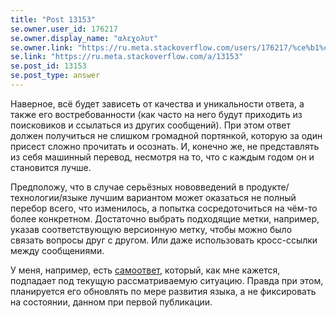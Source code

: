 ```yaml
---
title: "Post 13153"
se.owner.user_id: 176217
se.owner.display_name: "αλεχολυτ"
se.owner.link: "https://ru.meta.stackoverflow.com/users/176217/%ce%b1%ce%bb%ce%b5%cf%87%ce%bf%ce%bb%cf%85%cf%84"
se.link: "https://ru.meta.stackoverflow.com/a/13153"
se.post_id: 13153
se.post_type: answer
---
```

<p>Наверное, всё будет зависеть от качества и уникальности ответа, а также его востребованности (как часто на него будут приходить из поисковиков и ссылаться из других сообщений). При этом ответ должен получиться не слишком громадной портянкой, которую за один присест сложно прочитать и осознать. И, конечно же, не представлять из себя машинный перевод, несмотря на то, что с каждым годом он и становится лучше.</p>
<p>Предположу, что в случае серьёзных нововведений в продукте/технологии/языке лучшим вариантом может оказаться не полный перебор всего, что изменилось, а попытка сосредоточиться на чём-то более конкретном. Достаточно выбрать подходящие метки, например, указав соответствующую версионную метку, чтобы можно было связать вопросы друг с другом. Или даже использовать кросс-ссылки между сообщениями.</p>
<p>У меня, например, есть <a href="https://ru.stackoverflow.com/q/662431/176217">самоответ</a>, который, как мне кажется, подпадает под текущую рассматриваемую ситуацию. Правда при этом, планируется его обновлять по мере развития языка, а не фиксировать на состоянии, данном при первой публикации.</p>
